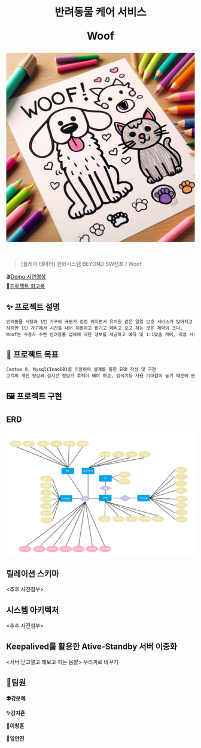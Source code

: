 <h1 align="center">
반려동물 케어 서비스  

Woof </h1>

![Alt text](img/main.jpg)

<div style="text-align: center;">
    <img src=""  style="zoom:76%" align="center"/>
</div>



> [플레이 데이터] 한화시스템 BEYOND SW캠프 / Woof


🎬[Demo 시연영상](https://www.youtube.com/watch?v=dhMrKTwNI8U&lc=UgzCJR3WxkvsckRyyO94AaABAg&ab_channel=%EB%94%B0%EB%9D%BC%ED%95%98%EB%A9%B4%EC%84%9C%EB%B0%B0%EC%9A%B0%EB%8A%94IT)   
📃[프로젝트 회고록](블로그주소)

## ✨ 프로젝트 설명

```sh
반려동물 시장과 1인 가구의 규모가 점점 커지면서 유치원 같은 일일 보호 서비스가 많아지고 있다.
하지만 1인 가구에서 시간을 내어 이동하고 맡기고 데리고 오고 하는 것은 제약이 크다.
Woof는 사용자 주변 반려동물 업체에 대한 정보를 제공하고 예약 및 1:1맞춤 케어, 픽업 서비스를 제공하고자 한다.
```

## 📌 프로젝트 목표

```sh
Centos 8, Mysql(InnoDB)를 이용하여 설계를 통한 ERD 작성 및 구현
고객의 개인 정보와 실시간 정보가 추적이 돼야 하고, 검색기능 사용 기대값이 높기 때문에 모든 DB서버에 읽기/쓰기권한을 부여한 Cluster server 사용
```

## 🖼️ 프로젝트 구현

ERD
------------
![Alt text](img/ERD.png)

릴레이션 스키마
------------
<추후 사진첨부>

시스템 아키텍처
-------------
<추후 사진첨부>

Keepalived를 활용한 Ative-Standby 서버 이중화
-----------------------------------------
<서버 닫고열고 해보고 하는 움짤>
우리꺼로 바꾸기

## 🙂팀원

**👽️강문혜**

**✨강지흔**

**🚀이창훈**

**💚임연진**

